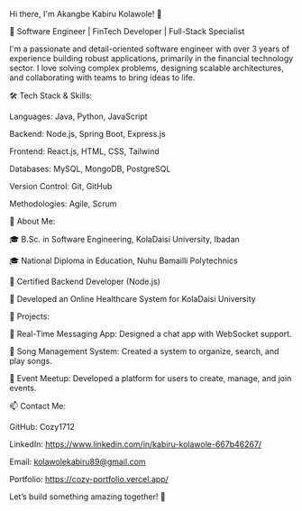 Hi there, I'm Akangbe Kabiru Kolawole! 👋

🚀 Software Engineer | FinTech Developer | Full-Stack Specialist

I'm a passionate and detail-oriented software engineer with over 3 years of experience building robust applications, primarily in the financial technology sector. I love solving complex problems, designing scalable architectures, and collaborating with teams to bring ideas to life.

🛠️ Tech Stack & Skills:

Languages: Java, Python, JavaScript

Backend: Node.js, Spring Boot, Express.js

Frontend: React.js, HTML, CSS, Tailwind

Databases: MySQL, MongoDB, PostgreSQL

Version Control: Git, GitHub

Methodologies: Agile, Scrum

📘 About Me:

🎓 B.Sc. in Software Engineering, KolaDaisi University, Ibadan

🎓 National Diploma in Education, Nuhu Bamailli Polytechnics

🏅 Certified Backend Developer (Node.js)

🏥 Developed an Online Healthcare System for KolaDaisi University

🚀 Projects:

📲 Real-Time Messaging App: Designed a chat app with WebSocket support.

🎵 Song Management System: Created a system to organize, search, and play songs.

📅 Event Meetup: Developed a platform for users to create, manage, and join events.


📫 Contact Me:

GitHub: Cozy1712

LinkedIn: https://www.linkedin.com/in/kabiru-kolawole-667b46267/

Email: kolawolekabiru89@gmail.com

Portfolio: https://cozy-portfolio.vercel.app/

Let’s build something amazing together! 🚀
